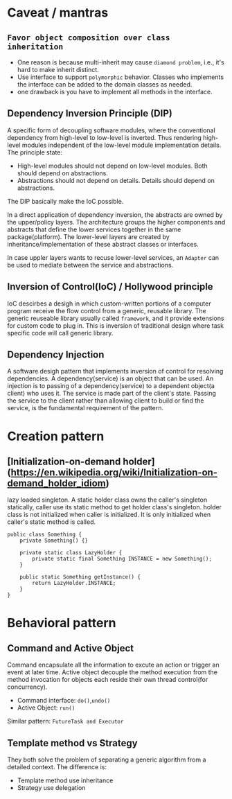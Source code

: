 # Caveat / mantras

## `Favor object composition over class inheritation`
* One reason is because multi-inherit may cause `diamond problem`, i.e., it's hard to make inherit distinct.
* Use interface to support `polymorphic` behavior. Classes who implements the interface can be added to the domain classes as needed.
* one drawback is you have to implement all methods in the interface. 

## Dependency Inversion Principle (DIP)
A specific form of decoupling software modules, where the conventional dependency from high-level to low-level is inverted.
Thus rendering high-level modules independent of the low-level module implementation details.
The principle state:
* High-level modules should not depend on low-level modules. Both should depend on abstractions.
* Abstractions should not depend on details. Details should depend on abstractions.

The DIP basically make the IoC possible.

In a direct application of dependency inversion, the abstracts are owned by the upper/policy layers. The architecture groups 
the higher components and abstracts that define the lower services together in the same package(platform). The lower-level
layers are created by inheritance/implementation of these abstract classes or interfaces.

In case uppler layers wants to recuse lower-level services, an `Adapter` can be used to mediate between the service and abstractions.


## Inversion of Control(IoC) / Hollywood principle
IoC descirbes a desigh in which custom-written portions of a computer program receive the flow control from a generic, reusable
library. The generic reuseable library usually called `framework`, and it provide extensions for custom code to plug in.
This is inversion of traditional design where task specific code will call generic library.

## Dependency Injection
A software desigh pattern that implements inversion of control for resolving dependencies.
A dependency(service) is an object that can be used. An injection is to passing of a dependency(service) to a dependent object(a client) who uses it. The service is made part of the client's state. Passing the service to the client rather than allowing client to build or find the service, is the fundamental requirement of the pattern.

# Creation pattern

## [Initialization-on-demand holder] (https://en.wikipedia.org/wiki/Initialization-on-demand_holder_idiom) 
lazy loaded singleton. A static holder class owns the caller's singleton statically, caller use its static method to get holder class's singleton.
holder class is not initialized when caller is initialized. It is only initialized when caller's static method is called.
```
public class Something {
    private Something() {}

    private static class LazyHolder {
        private static final Something INSTANCE = new Something();
    }

    public static Something getInstance() {
        return LazyHolder.INSTANCE;
    }
}
```

# Behavioral pattern

## Command and Active Object
Command encapsulate all the information to excute an action or trigger an event at later time. 
Active object decouple the method execution from the method invocation for objects each reside their own thread control(for concurrency).
* Command interface: `do()`,`undo()`
* Active Object: `run()` 

Similar pattern: `FutureTask and Executor`

## Template method vs Strategy
They both solve the problem of separating a generic algorithm from a detailed context. The difference is:
* Template method use inheritance
* Strategy use delegation
